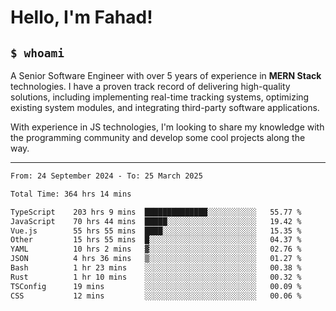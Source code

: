 <h1>Hello, I'm Fahad!</h1>

<h2><code>$ whoami</code></h2>

A Senior Software Engineer with over 5 years of experience in **MERN Stack** technologies. I have a proven track record of delivering high-quality solutions, including implementing real-time tracking systems, optimizing existing system modules, and integrating third-party software applications.

With experience in JS technologies, I'm looking to share my knowledge with the programming community and develop some cool projects along the way.

---

<!--START_SECTION:waka-->

```txt
From: 24 September 2024 - To: 25 March 2025

Total Time: 364 hrs 14 mins

TypeScript    203 hrs 9 mins  ██████████████░░░░░░░░░░░   55.77 %
JavaScript    70 hrs 44 mins  █████░░░░░░░░░░░░░░░░░░░░   19.42 %
Vue.js        55 hrs 55 mins  ████░░░░░░░░░░░░░░░░░░░░░   15.35 %
Other         15 hrs 55 mins  █░░░░░░░░░░░░░░░░░░░░░░░░   04.37 %
YAML          10 hrs 2 mins   ▓░░░░░░░░░░░░░░░░░░░░░░░░   02.76 %
JSON          4 hrs 36 mins   ▒░░░░░░░░░░░░░░░░░░░░░░░░   01.27 %
Bash          1 hr 23 mins    ░░░░░░░░░░░░░░░░░░░░░░░░░   00.38 %
Rust          1 hr 10 mins    ░░░░░░░░░░░░░░░░░░░░░░░░░   00.32 %
TSConfig      19 mins         ░░░░░░░░░░░░░░░░░░░░░░░░░   00.09 %
CSS           12 mins         ░░░░░░░░░░░░░░░░░░░░░░░░░   00.06 %
```

<!--END_SECTION:waka-->

<!--
**heyFahad/heyFahad** is a ✨ _special_ ✨ repository because its `README.md` (this file) appears on your GitHub profile.

Here are some ideas to get you started:

- 🔭 I’m currently working on ...
- 🌱 I’m currently learning ...
- 👯 I’m looking to collaborate on ...
- 🤔 I’m looking for help with ...
- 💬 Ask me about ...
- 📫 How to reach me: ...
- 😄 Pronouns: ...
- ⚡ Fun fact: ...
-->
